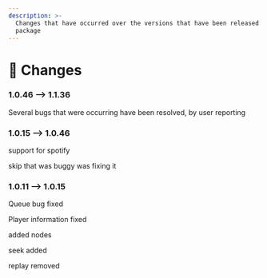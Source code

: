 ```yaml
---
description: >-
  Changes that have occurred over the versions that have been released of the
  package
---
```


# 🧁 Changes

### 1.0.46 --> 1.1.36
Several bugs that were occurring have been resolved, by user reporting 


### 1.0.15 --> 1.0.46
support for spotify

skip that was buggy was fixing it


### 1.0.11 --> 1.0.15
Queue bug fixed

Player information fixed

added nodes

seek added 

replay removed

